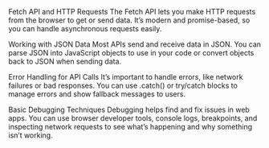 Fetch API and HTTP Requests
The Fetch API lets you make HTTP requests from the browser to get or send data. It’s modern and promise-based, so you can handle asynchronous requests easily.

Working with JSON Data
Most APIs send and receive data in JSON. You can parse JSON into JavaScript objects to use in your code or convert objects back to JSON when sending data.

Error Handling for API Calls
It’s important to handle errors, like network failures or bad responses. You can use .catch() or try/catch blocks to manage errors and show fallback messages to users.

Basic Debugging Techniques
Debugging helps find and fix issues in web apps. You can use browser developer tools, console logs, breakpoints, and inspecting network requests to see what’s happening and why something isn’t working.
